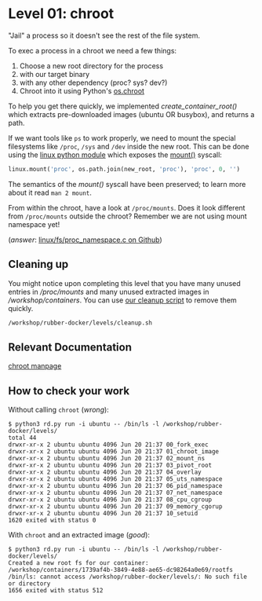 # Level 01: chroot

"Jail" a process so it doesn't see the rest of the file system.

To exec a process in a chroot we need a few things:
 1. Choose a new root directory for the process
   1. with our target binary
   1. with any other dependency (proc? sys? dev?)
 1. Chroot into it using Python's [os.chroot](https://docs.python.org/2/library/os.html#os.chroot)

To help you get there quickly, we implemented *create_container_root()* which extracts pre-downloaded images (ubuntu OR busybox), and returns a path.

If we want tools like `ps` to work properly, we need to mount the special filesystems like `/proc`, `/sys` and `/dev` inside the new root.
This can be done using the [linux python module](https://rawgit.com/Fewbytes/rubber-docker/master/docs/linux/index.html) which exposes the [mount()](https://rawgit.com/Fewbytes/rubber-docker/master/docs/linux/index.html#linux.mount) syscall:

```python
linux.mount('proc', os.path.join(new_root, 'proc'), 'proc', 0, '')
```
The semantics of the *mount()* syscall have been preserved; to learn more about it read `man 2 mount`.

From within the chroot, have a look at `/proc/mounts`. Does it look different from `/proc/mounts` outside the chroot?
Remember we are not using mount namespace yet!

(*answer*: [linux/fs/proc_namespace.c on Github](https://github.com/torvalds/linux/blob/33caf82acf4dc420bf0f0136b886f7b27ecf90c5/fs/proc_namespace.c#L110))

## Cleaning up

You might notice upon completing this level that you have many unused entries in */proc/mounts* and many unused extracted images in */workshop/containers*. You can use [our cleanup script](../cleanup.sh) to remove them quickly.
```bash
/workshop/rubber-docker/levels/cleanup.sh
```

## Relevant Documentation

[chroot manpage](http://man7.org/linux/man-pages/man2/chroot.2.html)

## How to check your work

Without calling `chroot` (_wrong_):
```shell
$ python3 rd.py run -i ubuntu -- /bin/ls -l /workshop/rubber-docker/levels/
total 44
drwxr-xr-x 2 ubuntu ubuntu 4096 Jun 20 21:37 00_fork_exec
drwxr-xr-x 2 ubuntu ubuntu 4096 Jun 20 21:37 01_chroot_image
drwxr-xr-x 2 ubuntu ubuntu 4096 Jun 20 21:37 02_mount_ns
drwxr-xr-x 2 ubuntu ubuntu 4096 Jun 20 21:37 03_pivot_root
drwxr-xr-x 2 ubuntu ubuntu 4096 Jun 20 21:37 04_overlay
drwxr-xr-x 2 ubuntu ubuntu 4096 Jun 20 21:37 05_uts_namespace
drwxr-xr-x 2 ubuntu ubuntu 4096 Jun 20 21:37 06_pid_namespace
drwxr-xr-x 2 ubuntu ubuntu 4096 Jun 20 21:37 07_net_namespace
drwxr-xr-x 2 ubuntu ubuntu 4096 Jun 20 21:37 08_cpu_cgroup
drwxr-xr-x 2 ubuntu ubuntu 4096 Jun 20 21:37 09_memory_cgorup
drwxr-xr-x 2 ubuntu ubuntu 4096 Jun 20 21:37 10_setuid
1620 exited with status 0
```

With `chroot` and an extracted image (_good_):
```shell
$ python3 rd.py run -i ubuntu -- /bin/ls -l /workshop/rubber-docker/levels/
Created a new root fs for our container: /workshop/containers/1739af4b-3849-4e88-ae65-dc98264a0e69/rootfs
/bin/ls: cannot access /workshop/rubber-docker/levels/: No such file or directory
1656 exited with status 512
```
